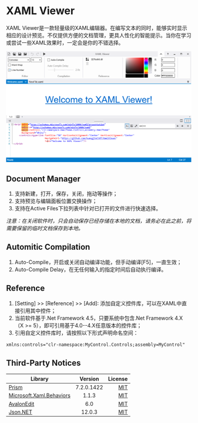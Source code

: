 # XAML Viewer

XAML Viewer是一款轻量级的XAML编辑器。在编写文本的同时，能够实时显示相应的设计预览。不仅提供方便的文档管理，更具人性化的智能提示。当你在学习或尝试一些XAML效果时，一定会是你的不错选择。

![Preview](images/XAMLViewer.png)

## Document Manager  
1. 支持新建，打开，保存，关闭，拖动等操作；
2. 支持预览与编辑面板位置交换操作；
3. 支持在Active Files下拉列表中针对已打开的文件进行快速选择。  

_注意：在关闭软件时，只会自动保存已经存储在本地的文档，请务必在此之前，将需要保留的临时文档保存到本地。_

## Automitic Compilation
1. Auto-Compile，开启或关闭自动编译功能，但手动编译[F5]，一直生效；
2. Auto-Compile Delay，在无任何输入的指定时间后自动执行编译。

## Reference
1. [Setting] >> [Reference] >> [Add]: 添加自定义控件库，可以在XAML中直接引用其中控件；
2. 当前软件基于.Net Framework 4.5，只要系统中包含.Net Framework 4.X（X >= 5），即可引用基于4.0--4.X任意版本的控件库；
3. 引用自定义控件库时，请按照以下形式声明命名空间：</br>
``` xml
xmlns:controls="clr-namespace:MyControl.Controls;assembly=MyControl"
```

## Third-Party Notices
Library|Version|License
--|:--:|--:
[Prism](https://github.com/PrismLibrary/Prism)|7.2.0.1422|[MIT](https://github.com/PrismLibrary/Prism/blob/master/LICENSE)
[Microsoft.Xaml.Behaviors](https://github.com/microsoft/XamlBehaviorsWpf)|1.1.3|[MIT](https://github.com/microsoft/XamlBehaviorsWpf/blob/master/LICENSE)
[AvalonEdit](https://github.com/icsharpcode/AvalonEdit)|6.0|[MIT](https://github.com/icsharpcode/AvalonEdit/blob/master/LICENSE)
[Json.NET](https://github.com/JamesNK/Newtonsoft.Json)|12.0.3|[MIT](https://github.com/JamesNK/Newtonsoft.Json/blob/master/LICENSE.md)
                   
